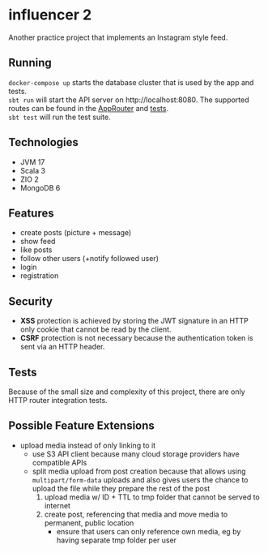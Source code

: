 # influencer 2
Another practice project that implements an Instagram style feed.

## Running
`docker-compose up` starts the database cluster that is used by the app and tests.  
`sbt run` will start the API server on http://localhost:8080.
The supported routes can be found in the [AppRouter](src/main/scala/influencer2/http/AppRouter.scala) and [tests](/src/test/scala/influencer2).  
`sbt test` will run the test suite.

## Technologies
* JVM 17
* Scala 3
* ZIO 2
* MongoDB 6

## Features
* create posts (picture + message)
* show feed
* like posts
* follow other users (+notify followed user)
* login
* registration

## Security
* __XSS__ protection is achieved by storing the JWT signature in an HTTP only cookie that cannot be read by the client.
* __CSRF__ protection is not necessary because the authentication token is sent via an HTTP header.

## Tests
Because of the small size and complexity of this project, there are only HTTP router integration tests.

## Possible Feature Extensions
* upload media instead of only linking to it
  * use S3 API client because many cloud storage providers have compatible APIs
  * split media upload from post creation because that allows using `multipart/form-data` uploads and also gives users the chance to upload the file while they prepare the rest of the post
    1. upload media w/ ID + TTL to tmp folder that cannot be served to internet
    2. create post, referencing that media and move media to permanent, public location
       * ensure that users can only reference own media, eg by having separate tmp folder per user
